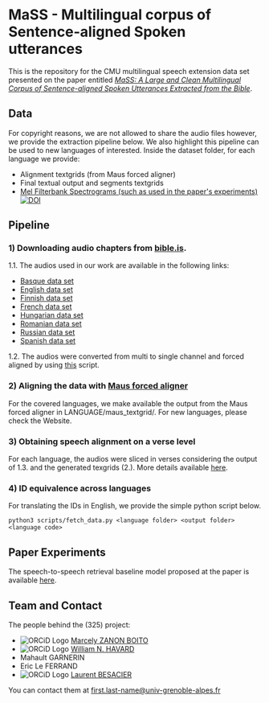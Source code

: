 # MaSS - Multilingual corpus of Sentence-aligned Spoken utterances

This is the repository for the CMU multilingual speech extension data set presented on the paper entitled *[MaSS: A Large and Clean Multilingual Corpus of Sentence-aligned Spoken
Utterances Extracted from the Bible](https://arxiv.org/pdf/1907.12895.pdf)*.

## Data
For copyright reasons, we are not allowed to share the audio files however, we provide the extraction pipeline below. We also highlight this pipeline can be used to new languages of interested.
Inside the dataset folder, for each language we provide:
- Alignment textgrids (from Maus forced aligner)
- Final textual output and segments textgrids
- [Mel Filterbank Spectrograms (such as used in the paper's experiments)](https://zenodo.org/record/3354711) [![DOI](https://zenodo.org/badge/DOI/10.5281/zenodo.3354711.svg)](https://doi.org/10.5281/zenodo.3354711)


## Pipeline

### 1) Downloading audio chapters from [bible.is](bible.is).

  1.1. The audios used in our work are available in the following links:
  - [Basque data set](https://www.faithcomesbyhearing.com/audio-bibles/download/eus/EUSEABN1DA)
  - [English data set](https://www.faithcomesbyhearing.com/audio-bibles/download/eng/ENGESVN1DA)
  - [Finnish data set](https://www.faithcomesbyhearing.com/audio-bibles/download/fin/FIN38VN1DA)
  - [French data set](https://www.faithcomesbyhearing.com/audio-bibles/download/frn/FRNTLSN2DA)
  - [Hungarian data set](https://www.faithcomesbyhearing.com/audio-bibles/download/hun/HUNHBSN1DA)
  - [Romanian data set](https://www.faithcomesbyhearing.com/audio-bibles/download/ron/RONDCVN1DA)
  - [Russian data set](https://www.faithcomesbyhearing.com/audio-bibles/download/rus/RUSS76N2DA)
  - [Spanish data set](https://www.faithcomesbyhearing.com/audio-bibles/download/spn/SPNBDAN1DA)

  1.2. The audios were converted from multi to single channel and forced aligned by using [this](https://github.com/getalp/multilingual-speech2speech-dataset/blob/master/scripts/force-align.py) script. 


### 2) Aligning the data with [Maus forced aligner](https://clarin.phonetik.uni-muenchen.de/BASWebServices/interface/WebMAUSBasic)
For the covered languages, we make available the output from the Maus forced aligner in LANGUAGE/maus\_textgrid/. For new languages, please check the Website.

### 3) Obtaining speech alignment on a verse level
For each language, the audios were sliced in verses considering the output of 1.3. and the generated texgrids (2.). More details available [here](https://github.com/getalp/multilingual-speech2speech-dataset/blob/master/scripts/alignment/).

### 4) ID equivalence across languages
For translating the IDs in English, we provide the simple python script below.
~~~~
python3 scripts/fetch_data.py <language folder> <output folder> <language code>
~~~~

## Paper Experiments

The speech-to-speech retrieval baseline model proposed at the paper is available [here](https://github.com/getalp/BibleNet).

## Team and Contact

The people behind the (325) project:

* ![ORCiD Logo](https://zenodo.org/static/img/orcid.png) [Marcely ZANON BOITO](https://orcid.org/0000-0003-0134-6719)
* ![ORCiD Logo](https://zenodo.org/static/img/orcid.png) [William N. HAVARD](https://orcid.org/0000-0002-1226-4156)
* Mahault GARNERIN
* Eric Le FERRAND
* ![ORCiD Logo](https://zenodo.org/static/img/orcid.png) [Laurent BESACIER](https://orcid.org/0000-0001-7411-9125)

You can contact them at first.last-name@univ-grenoble-alpes.fr
